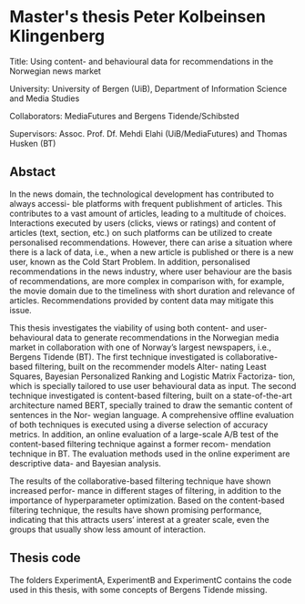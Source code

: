 # Master's thesis Peter Kolbeinsen Klingenberg

Title: Using content- and behavioural data for recommendations in the Norwegian news market

University: University of Bergen (UiB), Department of Information Science and Media Studies

Collaborators: MediaFutures and Bergens Tidende/Schibsted

Supervisors: Assoc. Prof. Df. Mehdi Elahi (UiB/MediaFutures) and Thomas Husken (BT)


## Abstact
In the news domain, the technological development has contributed to always accessi-
ble platforms with frequent publishment of articles. This contributes to a vast amount
of articles, leading to a multitude of choices. Interactions executed by users (clicks,
views or ratings) and content of articles (text, section, etc.) on such platforms can be
utilized to create personalised recommendations. However, there can arise a situation
where there is a lack of data, i.e., when a new article is published or there is a new
user, known as the Cold Start Problem. In addition, personalised recommendations in
the news industry, where user behaviour are the basis of recommendations, are more
complex in comparison with, for example, the movie domain due to the timeliness with
short duration and relevance of articles. Recommendations provided by content data
may mitigate this issue.

This thesis investigates the viability of using both content- and user-behavioural data
to generate recommendations in the Norwegian media market in collaboration with
one of Norway’s largest newspapers, i.e., Bergens Tidende (BT). The first technique
investigated is collaborative-based filtering, built on the recommender models Alter-
nating Least Squares, Bayesian Personalized Ranking and Logistic Matrix Factoriza-
tion, which is specially tailored to use user behavioural data as input. The second
technique investigated is content-based filtering, built on a state-of-the-art architecture
named BERT, specially trained to draw the semantic content of sentences in the Nor-
wegian language. A comprehensive offline evaluation of both techniques is executed
using a diverse selection of accuracy metrics. In addition, an online evaluation of a
large-scale A/B test of the content-based filtering technique against a former recom-
mendation technique in BT. The evaluation methods used in the online experiment are
descriptive data- and Bayesian analysis.

The results of the collaborative-based filtering technique have shown increased perfor-
mance in different stages of filtering, in addition to the importance of hyperparameter
optimization. Based on the content-based filtering technique, the results have shown
promising performance, indicating that this attracts users’ interest at a greater scale,
even the groups that usually show less amount of interaction.


## Thesis code
The folders ExperimentA, ExperimentB and ExperimentC contains the code used in this thesis, with some 
concepts of Bergens Tidende missing.

